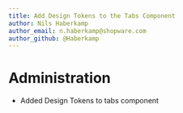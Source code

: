 ```yaml
---
title: Add Design Tokens to the Tabs Component
author: Nils Haberkamp
author_email: n.haberkamp@shopware.com
author_github: @Haberkamp
---
```

# Administration
* Added Design Tokens to tabs component